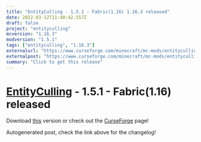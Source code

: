 ```yaml
---
title: "EntityCulling - 1.5.1 - Fabric(1.16) 1.16.3 released"
date: 2022-03-12T11:40:42.557Z
draft: false
project: "entityculling"
mcversion: "1.16.3"
modversion: "1.5.1"
tags: ["entityculling", "1.16.3"]
externalurl: "https://www.curseforge.com/minecraft/mc-mods/entityculling/files/3686564"
externalpost: "https://www.curseforge.com/minecraft/mc-mods/entityculling/files/3686564"
summary: "Click to get this release"
---
```

# [EntityCulling](/project/entityculling) - 1.5.1 - Fabric(1.16) released
Download [this](https://www.curseforge.com/minecraft/mc-mods/entityculling/files/3686564) version or check out the [CurseForge](https://www.curseforge.com/minecraft/mc-mods/entityculling) page!

Autogenerated post, check the link above for the changelog!
